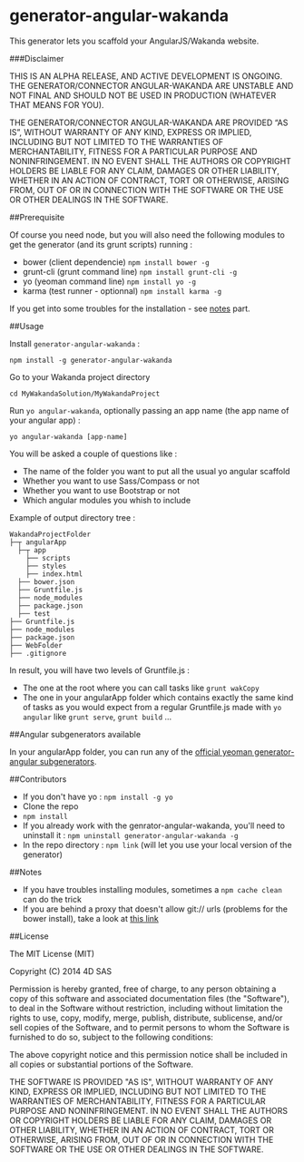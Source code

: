 generator-angular-wakanda
=========================
This generator lets you scaffold your AngularJS/Wakanda website.

###Disclaimer

THIS IS AN ALPHA RELEASE, AND ACTIVE DEVELOPMENT IS ONGOING. THE GENERATOR/CONNECTOR ANGULAR-WAKANDA ARE UNSTABLE AND NOT FINAL AND SHOULD NOT BE USED IN PRODUCTION (WHATEVER THAT MEANS FOR YOU).

THE GENERATOR/CONNECTOR ANGULAR-WAKANDA ARE PROVIDED “AS IS”, WITHOUT WARRANTY OF ANY KIND, EXPRESS OR IMPLIED, INCLUDING BUT NOT LIMITED TO THE WARRANTIES OF MERCHANTABILITY, FITNESS FOR A PARTICULAR PURPOSE AND NONINFRINGEMENT. IN NO EVENT SHALL THE AUTHORS OR COPYRIGHT HOLDERS BE LIABLE FOR ANY CLAIM, DAMAGES OR OTHER LIABILITY, WHETHER IN AN ACTION OF CONTRACT, TORT OR OTHERWISE, ARISING FROM, OUT OF OR IN CONNECTION WITH THE SOFTWARE OR THE USE OR OTHER DEALINGS IN THE SOFTWARE.

##Prerequisite

Of course you need node, but you will also need the following modules to get the generator (and its grunt scripts) running :

* bower (client dependencie) `npm install bower -g`
* grunt-cli (grunt command line) `npm install grunt-cli -g`
* yo (yeoman command line) `npm install yo -g`
* karma (test runner - optionnal) `npm install karma -g`

If you get into some troubles for the installation - see [notes](#notes) part.

##Usage

Install `generator-angular-wakanda` :

```
npm install -g generator-angular-wakanda
```

Go to your Wakanda project directory

```
cd MyWakandaSolution/MyWakandaProject
```

Run `yo angular-wakanda`, optionally passing an app name (the app name of your angular app) :

```
yo angular-wakanda [app-name]
```

You will be asked a couple of questions like :

* The name of the folder you want to put all the usual yo angular scaffold
* Whether you want to use Sass/Compass or not
* Whether you want to use Bootstrap or not
* Which angular modules you whish to include

Example of output directory tree :

```
WakandaProjectFolder
├─┬ angularApp
  ├─┬ app
    ├── scripts
    ├── styles
    ├── index.html
  ├── bower.json
  ├── Gruntfile.js
  ├── node_modules
  ├── package.json
  ├── test
├── Gruntfile.js
├── node_modules
├── package.json
├── WebFolder
├── .gitignore
```
In result, you will have two levels of Gruntfile.js :

* The one at the root where you can call tasks like `grunt wakCopy`
* The one in your angularApp folder which contains exactly the same kind of tasks as you would expect from a regular Gruntfile.js made with `yo angular` like `grunt serve`, `grunt build` …

##Angular subgenerators available

In your angularApp folder, you can run any of the [official yeoman generator-angular subgenerators](https://github.com/yeoman/generator-angular/blob/master/readme.md#generators).

##Contributors

* If you don't have yo : `npm install -g yo`
* Clone the repo
* `npm install`
* If you already work with the genrator-angular-wakanda, you'll need to uninstall it : `npm uninstall generator-angular-wakanda -g`
* In the repo directory : `npm link` (will let you use your local version of the generator)

##Notes

* If you have troubles installing modules, sometimes a `npm cache clean` can do the trick
* If you are behind a proxy that doesn't allow git:// urls (problems for the bower install), take a look at [this link](https://coderwall.com/p/sitezg)

##License

The MIT License (MIT)

Copyright (C) 2014 4D SAS

Permission is hereby granted, free of charge, to any person obtaining a copy
of this software and associated documentation files (the "Software"), to deal
in the Software without restriction, including without limitation the rights
to use, copy, modify, merge, publish, distribute, sublicense, and/or sell
copies of the Software, and to permit persons to whom the Software is
furnished to do so, subject to the following conditions:

The above copyright notice and this permission notice shall be included in all
copies or substantial portions of the Software.

THE SOFTWARE IS PROVIDED "AS IS", WITHOUT WARRANTY OF ANY KIND, EXPRESS OR
IMPLIED, INCLUDING BUT NOT LIMITED TO THE WARRANTIES OF MERCHANTABILITY,
FITNESS FOR A PARTICULAR PURPOSE AND NONINFRINGEMENT. IN NO EVENT SHALL THE
AUTHORS OR COPYRIGHT HOLDERS BE LIABLE FOR ANY CLAIM, DAMAGES OR OTHER
LIABILITY, WHETHER IN AN ACTION OF CONTRACT, TORT OR OTHERWISE, ARISING FROM,
OUT OF OR IN CONNECTION WITH THE SOFTWARE OR THE USE OR OTHER DEALINGS IN THE
SOFTWARE.